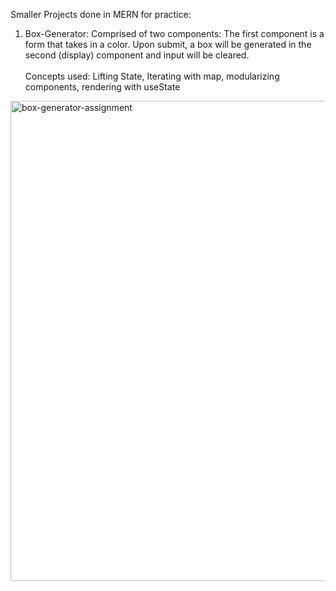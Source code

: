 Smaller Projects done in MERN for practice:

1) Box-Generator:
   Comprised of two components: The first component is a form that takes in a color. Upon submit, a box will be generated in the second (display) component and input will be cleared. <br> <br>
   Concepts used: Lifting State, Iterating with map, modularizing components, rendering with useState
<img width="768" alt="box-generator-assignment" src="https://github.com/Ktang2/MERN/assets/122408525/6c34b380-b5dc-4868-b14a-1d7e99899135">
